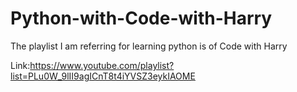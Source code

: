 # Python-with-Code-with-Harry
The playlist I am referring for learning python is of Code with Harry 

Link:https://www.youtube.com/playlist?list=PLu0W_9lII9agICnT8t4iYVSZ3eykIAOME
